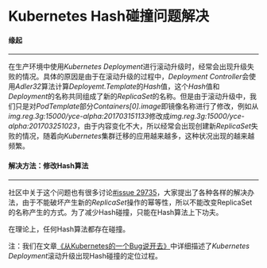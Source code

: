 Kubernetes Hash碰撞问题解决
=================================

#### 缘起
-----------

在生产环境中使用*Kubernetes Deployment*进行滚动升级时，经常会出现升级失败的情况。具体的原因是由于在滚动升级的过程中，*Deployment Controller*会使用*Adler32*算法计算*Deployemt.Template*的*Hash*值，这个*Hash*值和*Deployment*的名称共同组成了新的*ReplicaSet*的名称。但是由于滚动升级中，我们只是对*PodTemplate*部分*Containers[0].image*即镜像名称进行了修改，例如从*img.reg.3g:15000/yce-alpha:201703151133*修改成*img.reg.3g:15000/yce-alpha:201703251023*，由于内容变化不大，所以经常会出现创建新*ReplicaSet*失败的情况，随着向*Kubernetes*集群迁移的应用越来越多，这种状况出现的越来越频繁。


#### 解决方法：修改Hash算法
-----------

社区中关于这个问题也有很多讨论[#issue 29735](https://github.com/kubernetes/kubernetes/issues/29735)，大家提出了各种各样的解决办法，由于不能破坏产生新的*ReplicaSet*操作的幂等性，所以不能改变ReplicaSet的名称产生的方式。为了减少Hash碰撞，只能在Hash算法上下功夫。

在理论上，任何Hash算法都存在碰撞。

注：我们在文章[《从Kubernetes的一个Bug说开去》]()中详细描述了*Kubernetes Deployment*滚动升级出现Hash碰撞的定位过程。
